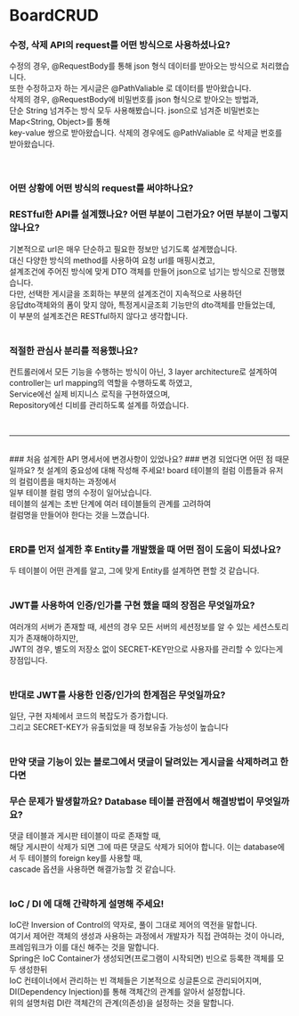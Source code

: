 # BoardCRUD

### 수정, 삭제 API의 request를 어떤 방식으로 사용하셨나요?
수정의 경우, @RequestBody를 통해 json 형식 데이터를 받아오는 방식으로 처리했습니다.<br>
또한 수정하고자 하는 게시글은 @PathValiable 로 데이터를 받아왔습니다.<br>
삭제의 경우, @RequestBody에 비밀번호를 json 형식으로 받아오는 방법과,<br>
단순 String 넘겨주는 방식 모두 사용해봤습니다. json으로 넘겨준 비밀번호는 Map<String, Object>를 통해<br>
key-value 쌍으로 받아왔습니다. 삭제의 경우에도 @PathValiable 로 삭제글 번호를 받아왔습니다.<br>
<br><br>

### 어떤 상황에 어떤 방식의 request를 써야하나요?
### RESTful한 API를 설계했나요? 어떤 부분이 그런가요? 어떤 부분이 그렇지 않나요?
기본적으로 url은 매우 단순하고 필요한 정보만 넘기도록 설계했습니다.<br>
대신 다양한 방식의 method를 사용하여 요청 url를 매핑시켰고,<br>
설계조건에 주어진 방식에 맞게 DTO 객체를 만들어 json으로 넘기는 방식으로 진행했습니다.<br>
다만, 선택한 게시글을 조회하는 부분의 설계조건이 지속적으로 사용하던<br>
응답dto객체와의 폼이 맞지 않아, 특정게시글조회 기능만의 dto객체를 만들었는데,<br>
이 부분의 설계조건은 RESTful하지 않다고 생각합니다.
<br><br>

### 적절한 관심사 분리를 적용했나요?
컨트롤러에서 모든 기능을 수행하는 방식이 아닌, 3 layer architecture로 설계하여<br>
controller는 url mapping의 역할을 수행하도록 하였고,<br>
Service에선 실제 비지니스 로직을 구현하였으며,<br>
Repository에선 디비를 관리하도록 설계를 하였습니다.<br>

<br>
<hr>
<br>
### 처음 설계한 API 명세서에 변경사항이 있었나요?
### 변경 되었다면 어떤 점 때문 일까요? 첫 설계의 중요성에 대해 작성해 주세요!
board 테이블의 컬럼 이름들과 유저의 컬럼이름을 매치하는 과정에서 <br>
일부 테이블 컬럼 명의 수정이 일어났습니다.<br>
테이블의 설계는 초반 단계에 여러 테이블들의 관계를 고려하여<br>
컬럼명을 만들어야 한다는 것을 느꼈습니다.
<br><br>

### ERD를 먼저 설계한 후 Entity를 개발했을 때 어떤 점이 도움이 되셨나요?
두 테이블이 어떤 관계를 알고, 그에 맞게 Entity를 설계하면 편할 것 같습니다.
<br><br>

### JWT를 사용하여 인증/인가를 구현 했을 때의 장점은 무엇일까요?
여러개의 서버가 존재할 때, 세션의 경우 모든 서버의 세션정보를 알 수 있는 세션스토리지가 존재해야하지만,<br>
JWT의 경우, 별도의 저장소 없이 SECRET-KEY만으로 사용자를 관리할 수 있다는게 장점입니다.
<br><br>

### 반대로 JWT를 사용한 인증/인가의 한계점은 무엇일까요?
일단, 구현 자체에서 코드의 복잡도가 증가합니다.<br>
그리고 SECRET-KEY가 유출되었을 때 정보유출 가능성이 높습니다
<br><br>

### 만약 댓글 기능이 있는 블로그에서 댓글이 달려있는 게시글을 삭제하려고 한다면<br>
### 무슨 문제가 발생할까요? Database 테이블 관점에서 해결방법이 무엇일까요?
댓글 테이블과 게시판 테이블이 따로 존재할 때, <br>
해당 게시판이 삭제가 되면 그에 따른 댓글도 삭제가 되어야 합니다.
이는 database에서 두 테이블의 foreign key를 사용할 때,<br>
cascade 옵션을 사용하면 해결가능할 것 같습니다. 
<br><br>

### IoC / DI 에 대해 간략하게 설명해 주세요! 
IoC란 Inversion of Control의 약자로, 풀이 그대로 제어의 역전을 말합니다.<br>
여기서 제어란 객체의 생성과 사용하는 과정에서 개발자가 직접 관여하는 것이 아니라,<br>
프레임워크가 이를 대신 해주는 것을 말합니다.<br>
Spring은 IoC Container가 생성되면(프로그램이 시작되면) 빈으로 등록한 객체를 모두 생성한뒤<br>
IoC 컨테이너에서 관리하는 빈 객체들은 기본적으로 싱글톤으로 관리되어지며,<br>
DI(Dependency Injection)를 통해 객체간의 관계를 알아서 설정합니다.<br>
위의 설명처럼 DI란 객체간의 관계(의존성)을 설정하는 것을 말합니다.
